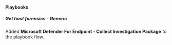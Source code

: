 #### Playbooks
##### Get host forensics - Generic
Added **Microsoft Defender For Endpoint - Collect Investigation Package** to the playbook flow.
